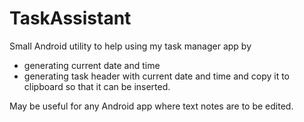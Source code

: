 TaskAssistant
=============

Small Android utility to help using my task manager app by
- generating current date and time
- generating task header with current date and time
and copy it to clipboard so that it can be inserted.

May be useful for any Android app where text notes are to be edited.
